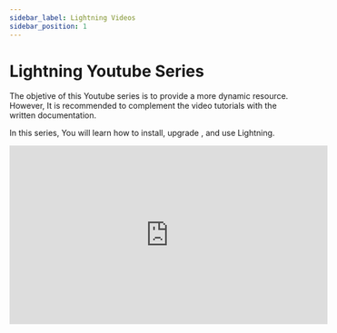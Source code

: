 ```yaml
---
sidebar_label: Lightning Videos
sidebar_position: 1
---
```


# Lightning Youtube Series

The objetive of this Youtube series is to provide a more dynamic resource. However, It is recommended to complement the video tutorials with the written documentation.

In this series, You will learn how to install, upgrade , and use Lightning. 

<iframe width="560" height="315" src="https://www.youtube.com/embed/2JI5_sda7eE?si=eA2L8wiGjrtrEddP" title="YouTube video player" frameborder="0" allow="accelerometer; autoplay; clipboard-write; encrypted-media; gyroscope; picture-in-picture; web-share" referrerpolicy="strict-origin-when-cross-origin" allowfullscreen></iframe>

